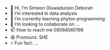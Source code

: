 - 👋 Hi, I’m Simeon Oluwadunsin Deborah
- 👀 I’m interested in data analysis
- 🌱 I’m currently learning phyton programming
- 💞️ I’m looking to collaborate on ...
- 📫 How to reach me 08084560198
- 😄 Pronouns: SHE
- ⚡ Fun fact: ...

<!---
Opeyemizelsimi/Opeyemizelsimi is a ✨ special ✨ repository because its `README.md` (this file) appears on your GitHub profile.
You can click the Preview link to take a look at your changes.
--->
